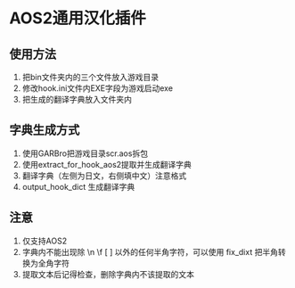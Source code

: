 # AOS2通用汉化插件

## 使用方法
1. 把bin文件夹内的三个文件放入游戏目录
2. 修改hook.ini文件内EXE字段为游戏启动exe
3. 把生成的翻译字典放入文件夹内

## 字典生成方式
1. 使用GARBro把游戏目录scr.aos拆包
2. 使用extract_for_hook_aos2提取并生成翻译字典
3. 翻译字典（左侧为日文，右侧填中文）注意格式
4. output_hook_dict 生成翻译字典

## 注意
1. 仅支持AOS2
2. 字典内不能出现除 \\n \\f [ ] 以外的任何半角字符，可以使用 fix_dixt 把半角转换为全角字符
3. 提取文本后记得检查，删除字典内不该提取的文本
